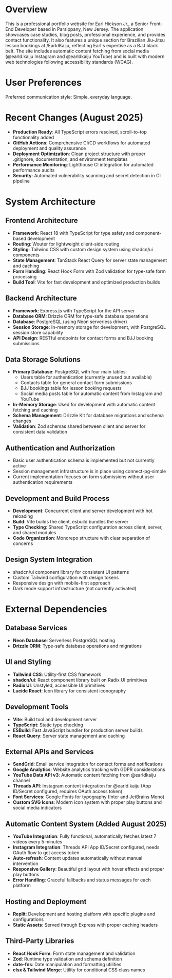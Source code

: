 # Overview

This is a professional portfolio website for Earl Hickson Jr., a Senior Front-End Developer based in Parsippany, New Jersey. The application showcases case studies, blog posts, professional experience, and provides contact functionality. It also features a unique section for Brazilian Jiu-Jitsu lesson bookings at /EarldKaiju, reflecting Earl's expertise as a BJJ black belt. The site includes automatic content fetching from social media (@earld.kaiju Instagram and @earldkaiju YouTube) and is built with modern web technologies following accessibility standards (WCAG).

# User Preferences

Preferred communication style: Simple, everyday language.

# Recent Changes (August 2025)
- **Production Ready**: All TypeScript errors resolved, scroll-to-top functionality added
- **GitHub Actions**: Comprehensive CI/CD workflows for automated deployment and quality assurance
- **Deployment Optimization**: Clean project structure with proper .gitignore, documentation, and environment templates
- **Performance Monitoring**: Lighthouse CI integration for automated performance audits
- **Security**: Automated vulnerability scanning and secret detection in CI pipeline

# System Architecture

## Frontend Architecture
- **Framework**: React 18 with TypeScript for type safety and component-based development
- **Routing**: Wouter for lightweight client-side routing
- **Styling**: Tailwind CSS with custom design system using shadcn/ui components
- **State Management**: TanStack React Query for server state management and caching
- **Form Handling**: React Hook Form with Zod validation for type-safe form processing
- **Build Tool**: Vite for fast development and optimized production builds

## Backend Architecture
- **Framework**: Express.js with TypeScript for the API server
- **Database ORM**: Drizzle ORM for type-safe database operations
- **Database**: PostgreSQL (using Neon serverless driver)
- **Session Storage**: In-memory storage for development, with PostgreSQL session store capability
- **API Design**: RESTful endpoints for contact forms and BJJ booking submissions

## Data Storage Solutions
- **Primary Database**: PostgreSQL with four main tables:
  - Users table for authentication (currently unused but available)
  - Contacts table for general contact form submissions
  - BJJ bookings table for lesson booking requests
  - Social media posts table for automatic content from Instagram and YouTube
- **In-Memory Storage**: Used for development with automatic content fetching and caching
- **Schema Management**: Drizzle Kit for database migrations and schema changes
- **Validation**: Zod schemas shared between client and server for consistent data validation

## Authentication and Authorization
- Basic user authentication schema is implemented but not currently active
- Session management infrastructure is in place using connect-pg-simple
- Current implementation focuses on form submissions without user authentication requirements

## Development and Build Process
- **Development**: Concurrent client and server development with hot reloading
- **Build**: Vite builds the client, esbuild bundles the server
- **Type Checking**: Shared TypeScript configuration across client, server, and shared modules
- **Code Organization**: Monorepo structure with clear separation of concerns

## Design System Integration
- shadcn/ui component library for consistent UI patterns
- Custom Tailwind configuration with design tokens
- Responsive design with mobile-first approach
- Dark mode support infrastructure (not currently activated)

# External Dependencies

## Database Services
- **Neon Database**: Serverless PostgreSQL hosting
- **Drizzle ORM**: Type-safe database operations and migrations

## UI and Styling
- **Tailwind CSS**: Utility-first CSS framework
- **shadcn/ui**: React component library built on Radix UI primitives
- **Radix UI**: Unstyled, accessible UI primitives
- **Lucide React**: Icon library for consistent iconography

## Development Tools
- **Vite**: Build tool and development server
- **TypeScript**: Static type checking
- **ESBuild**: Fast JavaScript bundler for production server builds
- **React Query**: Server state management and caching

## External APIs and Services
- **SendGrid**: Email service integration for contact forms and notifications
- **Google Analytics**: Website analytics tracking with GDPR considerations
- **YouTube Data API v3**: Automatic content fetching from @earldkaiju channel
- **Threads API**: Instagram content integration for @earld.kaiju (App ID/Secret configured, requires OAuth access token)
- **Font Services**: Google Fonts for typography (Inter and JetBrains Mono)
- **Custom SVG Icons**: Modern icon system with proper play buttons and social media indicators

## Automatic Content System (Added August 2025)
- **YouTube Integration**: Fully functional, automatically fetches latest 7 videos every 5 minutes
- **Instagram Integration**: Threads API App ID/Secret configured, needs OAuth flow to get access token
- **Auto-refresh**: Content updates automatically without manual intervention
- **Responsive Gallery**: Beautiful grid layout with hover effects and proper play buttons
- **Error Handling**: Graceful fallbacks and status messages for each platform

## Hosting and Deployment
- **Replit**: Development and hosting platform with specific plugins and configurations
- **Static Assets**: Served through Express with proper caching headers

## Third-Party Libraries
- **React Hook Form**: Form state management and validation
- **Zod**: Runtime type validation and schema definition
- **date-fns**: Date manipulation and formatting utilities
- **clsx & Tailwind Merge**: Utility for conditional CSS class names